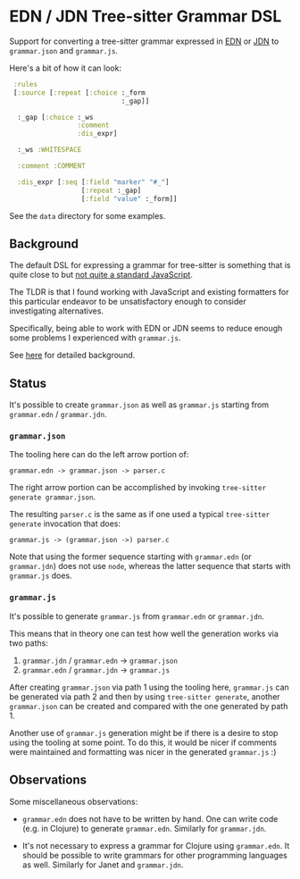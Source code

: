 # EDN / JDN Tree-sitter Grammar DSL

Support for converting a tree-sitter grammar expressed in
[EDN](https://github.com/edn-format/edn) or
[JDN](https://github.com/andrewchambers/janet-jdn) to `grammar.json`
and `grammar.js`.

Here's a bit of how it can look:

```clojure
 :rules
 [:source [:repeat [:choice :_form
                            :_gap]]

  :_gap [:choice :_ws
                 :comment
                 :dis_expr]

  :_ws :WHITESPACE

  :comment :COMMENT

  :dis_expr [:seq [:field "marker" "#_"]
                  [:repeat :_gap]
                  [:field "value" :_form]]
```

See the `data` directory for some examples.

## Background

The default DSL for expressing a grammar for tree-sitter is something
that is quite close to but [not quite a standard
JavaScript](./doc/javascript.md).

The TLDR is that I found working with JavaScript and existing
formatters for this particular endeavor to be unsatisfactory enough to
consider investigating alternatives.

Specifically, being able to work with EDN or JDN seems to reduce
enough some problems I experienced with `grammar.js`.

See [here](./doc/rationale.md) for detailed background.

## Status

It's possible to create `grammar.json` as well as `grammar.js`
starting from `grammar.edn` / `grammar.jdn`.

### `grammar.json`

The tooling here can do the left arrow portion of:

```
grammar.edn -> grammar.json -> parser.c
```

The right arrow portion can be accomplished by invoking `tree-sitter
generate grammar.json`.

The resulting `parser.c` is the same as if one used a typical
`tree-sitter generate` invocation that does:

```
grammar.js -> (grammar.json ->) parser.c
```

Note that using the former sequence starting with `grammar.edn` (or
`grammar.jdn`) does not use `node`, whereas the latter sequence that
starts with `grammar.js` does.

### `grammar.js`

It's possible to generate `grammar.js` from `grammar.edn` or
`grammar.jdn`.

This means that in theory one can test how well the generation works via
two paths:

1. `grammar.jdn` / `grammar.edn` -> `grammar.json`
2. `grammar.edn` / `grammar.jdn` -> `grammar.js`

After creating `grammar.json` via path 1 using the tooling here,
`grammar.js` can be generated via path 2 and then by using
`tree-sitter generate`, another `grammar.json` can be created and
compared with the one generated by path 1.

Another use of `grammar.js` generation might be if there is a desire
to stop using the tooling at some point.  To do this, it would be
nicer if comments were maintained and formatting was nicer in the
generated `grammar.js` :)

## Observations

Some miscellaneous observations:

* `grammar.edn` does not have to be written by hand.  One can write
  code (e.g. in Clojure) to generate `grammar.edn`.  Similarly for
  `grammar.jdn`.

* It's not necessary to express a grammar for Clojure using
  `grammar.edn`.  It should be possible to write grammars for other
  programming languages as well.  Similarly for Janet and
  `grammar.jdn`.
